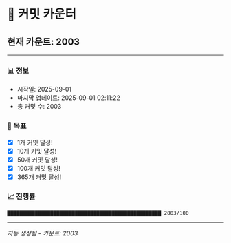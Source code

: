 # 🔢 커밋 카운터

## 현재 카운트: 2003

---

### 📊 정보
- 시작일: 2025-09-01
- 마지막 업데이트: 2025-09-01 02:11:22
- 총 커밋 수: 2003

### 🎯 목표
- [x] 1개 커밋 달성!
- [x] 10개 커밋 달성!
- [x] 50개 커밋 달성!
- [x] 100개 커밋 달성!
- [x] 365개 커밋 달성!

### 📈 진행률
```
██████████████████████████████████████████████████ 2003/100
```

---
*자동 생성됨 - 카운트: 2003*
